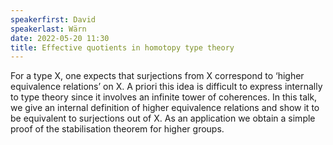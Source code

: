 ```yaml
---
speakerfirst: David
speakerlast: Wärn
date: 2022-05-20 11:30
title: Effective quotients in homotopy type theory
---
```


For a type X, one expects that surjections from X correspond to ‘higher equivalence relations’ on X.  A priori this idea is difficult to express internally to type theory since it involves an infinite tower of coherences. In this talk, we give an internal definition of higher equivalence relations and show it to be equivalent to surjections out of X. As an application we obtain a simple proof of the stabilisation theorem for higher groups.